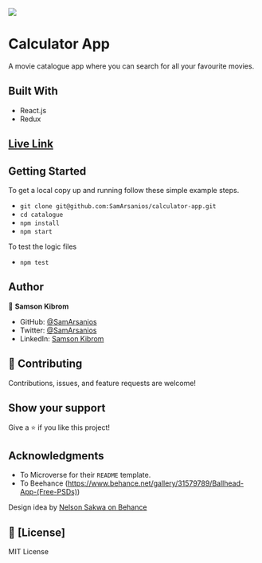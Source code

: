 ![](https://img.shields.io/badge/Microverse-blueviolet)

# Calculator App

A movie catalogue app where you can search for all your favourite movies.

<!-- ![](./docs/screenshot.png) -->

## Built With

- React.js
- Redux

## [Live Link](https://sams-catalgoue.herokuapp.com/)

## Getting Started

To get a local copy up and running follow these simple example steps.

- `git clone git@github.com:SamArsanios/calculator-app.git`
- `cd catalogue`
- `npm install`
- `npm start`

To test the logic files

- `npm test`

## Author

👤 **Samson Kibrom**

- GitHub: [@SamArsanios](https://github.com/SamArsanios)
- Twitter: [@SamArsanios](https://twitter.com/SamArsanios)
- LinkedIn: [Samson Kibrom](https://www.linkedin.com/in/samson-kibrom/)

## 🤝 Contributing

Contributions, issues, and feature requests are welcome!

## Show your support

Give a ⭐️ if you like this project!

## Acknowledgments

- To Microverse for their `README` template.
- To Beehance (https://www.behance.net/gallery/31579789/Ballhead-App-(Free-PSDs))

Design idea by [Nelson Sakwa on Behance](https://www.behance.net/sakwadesignstudio)

## 📝 [License]

MIT License
